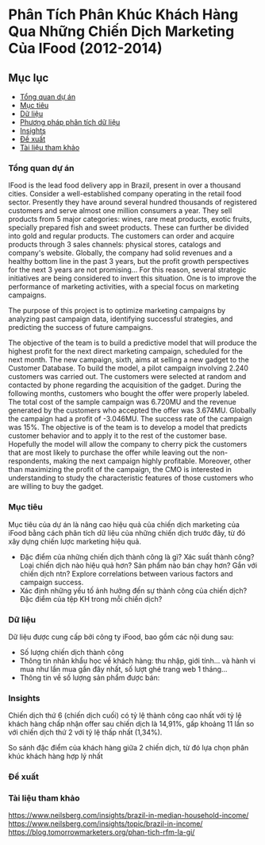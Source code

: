 # Phân Tích Phân Khúc Khách Hàng Qua Những Chiến Dịch Marketing Của IFood (2012-2014)

## Mục lục

- [Tổng quan dự án](#tổng-quan-dự-án)
- [Mục tiêu](#mục-tiêu)
- [Dữ liệu](#dữ-liệu)
- [Phương pháp phân tích dữ liệu](#phương-pháp-phân-tích-dữ-liệu)
- [Insights](#insights)
- [Đề xuất](#đề-xuất)
- [Tài liệu tham khảo](#tài-liệu-tham-khảo)

### Tổng quan dự án
IFood is the lead food delivery app in Brazil, present in over a thousand cities.
Consider a well-established company operating in the retail food sector. Presently they have around several hundred thousands of registered customers and serve almost one million consumers a year. They sell products from 5 major categories: wines, rare meat products, exotic fruits, specially prepared fish and sweet products. These can further be divided into gold and regular products. The customers can order and acquire products through 3 sales channels: physical stores, catalogs and company's website. Globally, the company had solid revenues and a healthy bottom line in the past 3 years, but the profit growth perspectives for the next 3 years are not promising... For this reason, several strategic initiatives are being considered to invert this situation. One is to improve the performance of marketing activities, with a special focus on marketing campaigns.

The purpose of this project is to optimize marketing campaigns by analyzing past campaign data, identifying successful strategies, and predicting the success of future campaigns.

The objective of the team is to build a predictive model that will produce the highest profit for the next direct marketing campaign, scheduled for the next month. The new campaign, sixth, aims at selling a new gadget to the Customer Database. To build the model, a pilot campaign involving 2.240 customers was carried out. The customers were selected at random and contacted by phone regarding the acquisition of the gadget. During the following months, customers who bought the offer were properly labeled. The total cost of the sample campaign was 6.720MU and the revenue generated by the customers who accepted the offer was 3.674MU. Globally the campaign had a profit of -3.046MU. The success rate of the campaign was 15%. The objective is of the team is to develop a model that predicts customer behavior and to apply it to the rest of the customer base. Hopefully the model will allow the company to cherry pick the customers that are most likely to purchase the offer while leaving out the non-respondents, making the next campaign highly profitable. Moreover, other than maximizing the profit of the campaign, the CMO is interested in understanding to study the characteristic features of those customers who are willing to buy the gadget.

### Mục tiêu

Mục tiêu của dự án là nâng cao hiệu quả của chiến dịch marketing của iFood bằng cách phân tích dữ liệu của những chiến dịch trước đây, từ đó xây dựng chiến lược marketing hiệu quả.

- Đặc điểm của những chiến dịch thành công là gì? Xác suất thành công? 
Loại chiến dịch nào hiệu quả hơn? 
Sản phẩm nào bán chạy hơn? Gắn với chiến dịch ntn?
Explore correlations between various factors and campaign success.
- Xác định những yếu tố ảnh hưởng đến sự thành công của chiến dịch?
Đặc điểm của tệp KH trong mỗi chiến dịch?

### Dữ liệu

Dữ liệu được cung cấp bởi công ty iFood, bao gồm các nội dung sau:
- Số lượng chiến dịch thành công
- Thông tin nhân khẩu học về khách hàng: thu nhập, giới tính... và hành vi mua như lần mua gần đây nhất, số lượt ghé trang web 1 tháng...
- Thông tin về số lượng sản phẩm được bán:

### Insights

Chiến dịch thứ 6 (chiến dịch cuối) có tỷ lệ thành công cao nhất với tỷ lệ khách hàng chấp nhận offer sau chiến dịch là 14,91%, gấp khoảng 11 lần so với chiến dịch thứ 2 với tỷ lệ thấp nhất (1,34%).

So sánh đặc điểm của khách hàng giữa 2 chiến dịch, từ đó lựa chọn phân khúc khách hàng hợp lý nhất



### Đề xuất

### Tài liệu tham khảo

https://www.neilsberg.com/insights/brazil-in-median-household-income/
https://www.neilsberg.com/insights/topic/brazil-in-income/
https://blog.tomorrowmarketers.org/phan-tich-rfm-la-gi/
